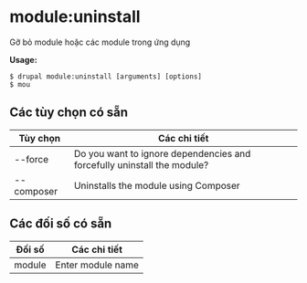 # module:uninstall
Gỡ bỏ module hoặc các module trong ứng dụng

**Usage:**
```
$ drupal module:uninstall [arguments] [options]
$ mou  
```

## Các tùy chọn có sẵn
Tùy chọn | Các chi tiết
-------|-------------
--force | Do you want to ignore dependencies and forcefully uninstall the module?
--composer | Uninstalls the module using Composer

## Các đối số có sẵn
Đối số | Các chi tiết
---------|-------------
module | Enter module name
